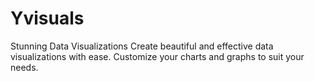 # Yvisuals
Stunning Data Visualizations Create beautiful and effective data visualizations with ease. Customize your charts and graphs to suit your needs.
